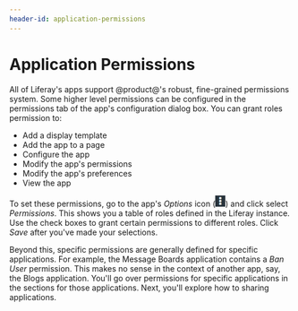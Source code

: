 ```yaml
---
header-id: application-permissions
---
```


# Application Permissions

All of Liferay's apps support @product@'s robust, fine-grained permissions
system. Some higher level permissions can be configured in the permissions tab
of the app's configuration dialog box. You can grant roles permission to:

- Add a display template
- Add the app to a page
- Configure the app
- Modify the app's permissions
- Modify the app's preferences
- View the app

To set these permissions, go to the app's *Options* icon
(![Options](../../../images/icon-options.png)) and click select *Permissions*.
This shows you a table of roles defined in the Liferay instance. Use the check
boxes to grant certain permissions to different roles. Click *Save* after you've
made your selections.

Beyond this, specific permissions are generally defined for specific
applications. For example, the Message Boards application contains a *Ban User*
permission. This makes no sense in the context of another app, say, the Blogs
application. You'll go over permissions for specific applications in the
sections for those applications. Next, you'll explore how to sharing
applications.
